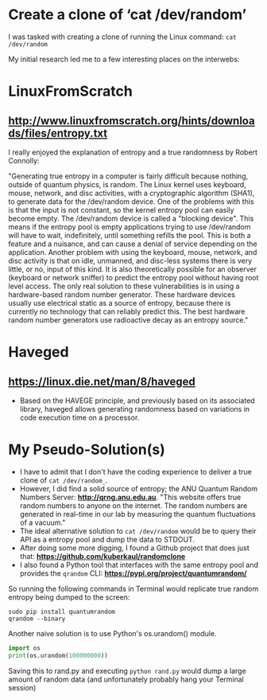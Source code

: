 # Create a clone of ‘cat /dev/random’

I was tasked with creating a clone of running the Linux command: `cat /dev/random`

My initial research led me to a few interesting places on the interwebs:

# LinuxFromScratch
## http://www.linuxfromscratch.org/hints/downloads/files/entropy.txt

I really enjoyed the explanation of entropy and a true randomness by Robert Connolly:

"Generating true entropy in a computer is fairly difficult because nothing, outside of quantum physics, is random. The Linux kernel uses keyboard, mouse, network, and disc activities, with a cryptographic algorithm (SHA1), to generate data for the /dev/random device. One of the problems with this is that the input is not constant, so the kernel entropy pool can easily become empty. The /dev/random device is called a "blocking device". This means if the entropy pool is empty applications trying to use /dev/random will have to wait, indefinitely, until something refills the pool. This is both a feature and a nuisance, and can cause a denial of service depending on the application. Another problem with using the keyboard, mouse, network, and disc activity is that on idle, unmanned, and disc-less systems there is very little, or no, input of this kind. It is also theoretically possible for an observer (keyboard or network sniffer) to predict the entropy pool without having root level access. The only real solution to these vulnerabilities is in using a hardware-based random number generator. These hardware devices usually use electrical static as a source of entropy, because there is currently no technology that can reliably predict this. The best hardware random number generators use radioactive decay as an entropy source."


# Haveged
## https://linux.die.net/man/8/haveged
- Based on the HAVEGE principle, and previously based on its associated library, haveged allows generating randomness based on variations in code execution time on a processor.

# My Pseudo-Solution(s)
- I have to admit that I don't have the coding experience to deliver a true clone of `cat /dev/random_`.
- However, I did find a solid source of entropy; the ANU Quantum Random Numbers Server: **http://qrng.anu.edu.au**. "This website offers true random numbers to anyone on the internet. The random numbers are generated in real-time in our lab by measuring the quantum fluctuations of a vacuum."
- The ideal alternative solution to `cat /dev/random` would be to query their API as a entropy pool and dump the data to STDOUT.
- After doing some more digging, I found a Github project that does just that: **https://github.com/kuberkaul/randomclone**
- I also found a Python tool that interfaces with the same entropy pool and provides the `qrandom` CLI: **https://pypi.org/project/quantumrandom/**

So running the following commands in Terminal would replicate true random entropy being dumped to the screen:
```
sudo pip install quantumrandom
qrandom --binary
```
Another naive solution is to use Python's os.urandom() module.
```python
import os
print(os.urandom(100000000))
```
Saving this to rand.py and executing `python rand.py` would dump a large amount of random data (and unfortunately probably hang your Terminal session)
